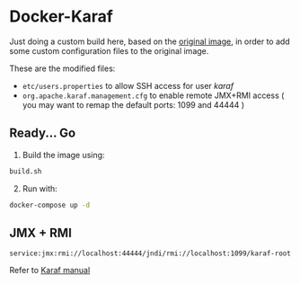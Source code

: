 
# Docker-Karaf

Just doing a custom build here, based on the [original image](https://hub.docker.com/r/apache/karaf/tags), in order to add some custom configuration files to the original image.

These are the modified files:

- `etc/users.properties` to allow SSH access for user *karaf*
- `org.apache.karaf.management.cfg` to enable remote JMX+RMI access ( you may want to remap the default ports: 1099 and 44444 )


## Ready... Go

1. Build the image using:

```bash
build.sh
```

2. Run with:

```bash
docker-compose up -d
```



## JMX + RMI

`service:jmx:rmi://localhost:44444/jndi/rmi://localhost:1099/karaf-root`


Refer to [Karaf manual](https://karaf.apache.org/manual/latest/#_monitoring_and_management_using_jmx)
